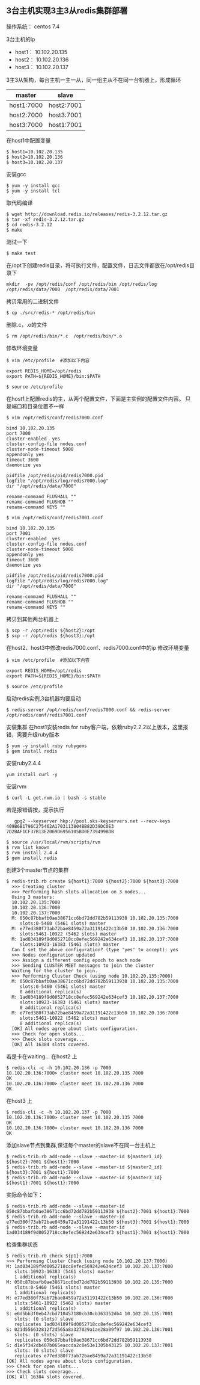 ## 3台主机实现3主3从redis集群部署
操作系统： centos 7.4

3台主机的ip
- host1： 10.102.20.135
- host2： 10.102.20.136
- host3： 10.102.20.137

3主3从架构，每台主机一主一从，同一组主从不在同一台机器上，形成循环

|master |  slave |
| --------  | -----  |
|host1:7000  |  host2:7001|
|host2:7000  |  host3:7001|
|host3:7000  |  host1:7001|


在host1中配置变量
```
$ host1=10.102.20.135
$ host2=10.102.20.136
$ host3=10.102.20.137
```
安装gcc
```
$ yum -y install gcc
$ yum -y install tcl
```

取代码编译
```
$ wget http://download.redis.io/releases/redis-3.2.12.tar.gz
$ tar -xf redis-3.2.12.tar.gz
$ cd redis-3.2.12
$ make
```

测试一下
```
$ make test
```
  
在/opt下创建redis目录，将可执行文件，配置文件，日志文件都放在/opt/redis目录下
```
mkdir  -pv /opt/redis/conf /opt/redis/bin /opt/redis/log  /opt/redis/data/7000  /opt/redis/data/7001
```

拷贝常用的二进制文件
```
$ cp ./src/redis-* /opt/redis/bin
```
 
删除.c，.o的文件
```
$ rm /opt/redis/bin/*.c  /opt/redis/bin/*.o
```

修改环境变量
```
$ vim /etc/profile  #添加以下内容

export REDIS_HOME=/opt/redis
export PATH=${REDIS_HOME}/bin:$PATH

$ source /etc/profile
```

在host1上配置redis的主，从两个配置文件，下面是主实例的配置文件内容。
只是端口和目录位置不一样
```
$ vim /opt/redis/conf/redis7000.conf

bind 10.102.20.135
port 7000
cluster-enabled  yes
cluster-config-file nodes.conf
cluster-node-timeout 5000
appendonly yes
timeout 3600
daemonize yes

pidfile /opt/redis/pid/redis7000.pid
logfile "/opt/redis/log/redis7000.log"
dir "/opt/redis/data/7000"
  
rename-command FLUSHALL ""
rename-command FLUSHDB ""
rename-command KEYS ""
```

```
$ vim /opt/redis/conf/redis7001.conf

bind 10.102.20.135
port 7001
cluster-enabled  yes
cluster-config-file nodes.conf
cluster-node-timeout 5000
appendonly yes
timeout 3600
daemonize yes

pidfile /opt/redis/pid/redis7000.pid
logfile "/opt/redis/log/redis7000.log"
dir "/opt/redis/data/7000"
  
rename-command FLUSHALL ""
rename-command FLUSHDB ""
rename-command KEYS ""
```

拷贝到其他两台机器上
```
$ scp -r /opt/redis ${host2}:/opt
$ scp -r /opt/redis ${host3}:/opt
```

在host2、host3中修改redis7000.conf、redis7000.conf中的ip
修改环境变量
```
$ vim /etc/profile  #添加以下内容

export REDIS_HOME=/opt/redis
export PATH=${REDIS_HOME}/bin:$PATH

$ source /etc/profile
```

  
启动redis实例,3台机器均要启动
```
$ redis-server /opt/redis/conf/redis7000.conf && redis-server /opt/redis/conf/redis7001.conf
```
安装集群
在host1安装redis for  ruby客户端，依赖ruby2.2.2以上版本，这里报错，需要升级ruby版本

```
$ yum -y install ruby rubygems
$ gem install redis 
```

安装ruby2.4.4
```
yum install curl -y
```

安装rvm
```
$ curl -L get.rvm.io | bash -s stable
```
若是报错请按，提示执行
```
   gpg2 --keyserver hkp://pool.sks-keyservers.net --recv-keys 409B6B1796C275462A1703113804BB82D39DC0E3 7D2BAF1CF37B13E2069D6956105BD0E739499BDB
```

```
$ source /usr/local/rvm/scripts/rvm
$ rvm list known
$ rvm install 2.4.4
$ gem install redis 
```

创建3个master节点的集群

```
$ redis-trib.rb create ${host1}:7000 ${host2}:7000 ${host3}:7000 
  >>> Creating cluster
  >>> Performing hash slots allocation on 3 nodes...
  Using 3 masters:
  10.102.20.135:7000
  10.102.20.136:7000
  10.102.20.137:7000
  M: 050c87bbafb0ae38671cc6bd72dd782b59113938 10.102.20.135:7000
     slots:0-5460 (5461 slots) master
  M: e77ed380f73ab72bae8459a72a31191422c13b50 10.102.20.136:7000
     slots:5461-10922 (5462 slots) master
  M: 1ad034189f9d0052718cc8efec569242e634cef3 10.102.20.137:7000
     slots:10923-16383 (5461 slots) master
  Can I set the above configuration? (type 'yes' to accept): yes
  >>> Nodes configuration updated
  >>> Assign a different config epoch to each node
  >>> Sending CLUSTER MEET messages to join the cluster
  Waiting for the cluster to join.
  >>> Performing Cluster Check (using node 10.102.20.135:7000)
  M: 050c87bbafb0ae38671cc6bd72dd782b59113938 10.102.20.135:7000
     slots:0-5460 (5461 slots) master
     0 additional replica(s)
  M: 1ad034189f9d0052718cc8efec569242e634cef3 10.102.20.137:7000
     slots:10923-16383 (5461 slots) master
     0 additional replica(s)
  M: e77ed380f73ab72bae8459a72a31191422c13b50 10.102.20.136:7000
     slots:5461-10922 (5462 slots) master
     0 additional replica(s)
  [OK] All nodes agree about slots configuration.
  >>> Check for open slots...
  >>> Check slots coverage...
  [OK] All 16384 slots covered.

```

若是卡在waiting...
在host2 上

```
$ redis-cli -c -h 10.102.20.136 -p 7000
10.102.20.136:7000> cluster meet 10.102.20.135 7000
OK
10.102.20.136:7000> cluster meet 10.102.20.136 7000
OK
```
在host3 上
```
$ redis-cli -c -h 10.102.20.137 -p 7000
10.102.20.136:7000> cluster meet 10.102.20.135 7000
OK
10.102.20.136:7000> cluster meet 10.102.20.136 7000
OK
```

添加slave节点到集群,保证每个master的slave不在同一台主机上
```
$ redis-trib.rb add-node --slave --master-id ${master1_id} ${host2}:7001 ${host1}:7000
$ redis-trib.rb add-node --slave --master-id ${master2_id} ${host3}:7001 ${host1}:7000
$ redis-trib.rb add-node --slave --master-id ${master3_id} ${host1}:7001 ${host1}:7000
```
实际命令如下：
```
$ redis-trib.rb add-node --slave --master-id 050c87bbafb0ae38671cc6bd72dd782b59113938 ${host2}:7001 ${host1}:7000
$ redis-trib.rb add-node --slave --master-id e77ed380f73ab72bae8459a72a31191422c13b50 ${host3}:7001 ${host1}:7000
$ redis-trib.rb add-node --slave --master-id 1ad034189f9d0052718cc8efec569242e634cef3 ${host1}:7001 ${host1}:7000
```

检查集群状态
```
$ redis-trib.rb check ${p1}:7000
>>> Performing Cluster Check (using node 10.102.20.137:7000)
M: 1ad034189f9d0052718cc8efec569242e634cef3 10.102.20.137:7000
   slots:10923-16383 (5461 slots) master
   1 additional replica(s)
M: 050c87bbafb0ae38671cc6bd72dd782b59113938 10.102.20.135:7000
   slots:0-5460 (5461 slots) master
   1 additional replica(s)
M: e77ed380f73ab72bae8459a72a31191422c13b50 10.102.20.136:7000
   slots:5461-10922 (5462 slots) master
   1 additional replica(s)
S: e6d5bb3f0eb47cbd710457180cb30cb363352db4 10.102.20.135:7001
   slots: (0 slots) slave
   replicates 1ad034189f9d0052718cc8efec569242e634cef3
S: 021d556632812f2d565a8a327029a1ae28a09f97 10.102.20.136:7001
   slots: (0 slots) slave
   replicates 050c87bbafb0ae38671cc6bd72dd782b59113938
S: d1e5f342db407b065eaccda2c8e53e1305b43125 10.102.20.137:7001
   slots: (0 slots) slave
   replicates e77ed380f73ab72bae8459a72a31191422c13b50
[OK] All nodes agree about slots configuration.
>>> Check for open slots...
>>> Check slots coverage...
[OK] All 16384 slots covered.
```
